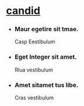<!--
Author: howcilly
Author URL: https://howcilly.github.io
License: Creative Commons Attribution 3.0 Unported
License URL: http://creativecommons.org/licenses/by/3.0/
-->
<!DOCTYPE html>
<html lang="en">
<head>
<title>Github landing link for howcilly | Home :: Mr E</title>
<!-- custom-theme -->
<meta name="viewport" content="width=device-width, initial-scale=1">
<meta http-equiv="Content-Type" content="text/html; charset=utf-8" />
<meta name="keywords" content="Candid Responsive web template, Bootstrap Web Templates, Flat Web Templates, Android Compatible web template, 
Smartphone Compatible web template, free webdesigns for Nokia, Samsung, LG, SonyEricsson, Motorola web design" />
<script type="application/x-javascript"> addEventListener("load", function() { setTimeout(hideURLbar, 0); }, false);
		function hideURLbar(){ window.scrollTo(0,1); } </script>
<!-- //custom-theme -->
<script type="text/javascript" src="js/jquery-1.11.1.min.js"></script>
<!-- stylesheet -->
<link href="css/bootstrap.css" rel="stylesheet" type="text/css" media="all" />
<link href="css/style.css" rel="stylesheet" type="text/css" media="all" />
<!-- //stylesheet -->
<!-- online fonts -->
<link href="//fonts.googleapis.com/css?family=Poiret+One" rel="stylesheet">
<link href="//fonts.googleapis.com/css?family=Dancing+Script" rel="stylesheet">
<link href="//fonts.googleapis.com/css?family=Poppins:300,400,500,600,700" rel="stylesheet">
<!-- //online fonts -->
<!-- font-awesome-icons -->
<link href="css/font-awesome.css" type="text/css" rel="stylesheet"> 
<!-- //font-awesome-icons -->
</head>
<body>
<div class="agileits_main">
<!-- header -->
<div class="w3_agile_logo">
	<h1 class="text-center"><a href="index.html">candid</a></h1>
</div>
<!-- banner -->
<div class="w3_banner">
	<div class="container">
		<div class="slider">
			<div class="callbacks_container">
			   <ul class="rslides callbacks callbacks1" id="slider4">
					<li>	
						<div class="banner_text_w3layouts">
							<h3>Maur egetire sit tmae.</h3>
							<span> </span>
							<p>Casp Eestibulum </p>
						</div>
					</li>
					 <li>	
						<div class="banner_text_w3layouts">
							<h3>Eget Integer sit amet.</h3>
							<span> </span>
							<p>Rlua vestibulum </p>
						</div>
					</li>
					 <li>	
						<div class="banner_text_w3layouts">
							<h3>Amet sitamet tus libe.</h3>
							<span> </span>
							<p>Cras vestibulum </p>
						</div>
					</li>
				</ul>
			</div>
		  <script src="js/responsiveslides.min.js"></script>
		  <script>
			// You can also use "$(window).load(function() {"
			$(function () {
			  // Slideshow 4
			  $("#slider4").responsiveSlides({
				auto: true,
				pager:true,
				nav:true,
				speed: 500,
				namespace: "callbacks",
				before: function () {
				  $('.events').append("<li>before event fired.</li>");
				},
				after: function () {
				  $('.events').append("<li>after event fired.</li>");
				}
			  });
		
			});
		 </script>
	   </div>
	</div>   
</div>
<!-- menu -->
<nav class="navbar navbar-inverse ">
	<div class="container">
		<button type="button" class="navbar-toggle" data-toggle="collapse" data-target="#bs-example-navbar-collapse-1">
				<span class="sr-only">Toggle navigation</span>
				<span class="icon-bar"></span>
				<span class="icon-bar"></span>
				<span class="icon-bar"></span>
		</button>
	<div class="collapse navbar-collapse top-nav w3l" id="bs-example-navbar-collapse-1">
		<ul class="nav navbar-nav linkEffects linkHoverEffect_11 custom-menu">
			<li class="agile_active"><a href="index.html" class="scroll"><span>home</span></a></li>
			<li><a href="#about" class="scroll"><span>about us</span></a></li>
			<li><a href="#gallery" class="scroll"><span>gallery </span></a></li>
			<li><a href="#team" class="scroll"><span>team</span></a></li>
			<li><a href="#contact" class="scroll"><span>Contact</span></a></li>
		</ul>
	</div>
	</div>
</nav>
<!-- //menu -->
  </div>	
<!-- //banner -->	
<!-- home -->
<div class="home_ w3layouts">
 <div class="home_grids_w3">
  <div class="home_main">
	   <div class="col-md-7 col-sm-7 col-xs-7 img1 img-grid">
		   <div class="img_text_w3ls text-center">
				<h4>Eget Integer sit amet.</h4>
				<span> </span>
				<p>Ras Bestibulum </p>
			</div>
		</div>
		<div class="col-md-5 img2 col-sm-5 col-xs-5 img-grid">
		    <div class="img_text_w3ls text-center">
				<h4>Eget Integer sit amet.</h4>
				<span> </span>
				<p>Cas vstibulum </p>
			  </div>
		</div>
		<div class="clearfix"></div>
	</div>
  <div class="home_main">
	   <div class="col-md-5 col-sm-5 col-xs-5 img3 img-grid ">
		    <div class="img_text_w3ls text-center">
				<h4>Eget Integer sit amet.</h4>
				<span> </span>
				<p>Asid Estibulum </p>
			  </div>
		</div>
	  <div class="col-md-7 col-sm-7 col-xs-7 img4 img-grid">
		    <div class="img_text_w3ls text-center">
				<h4>Eget Integer sit amet.</h4>
				<span> </span>
				<p>Cras vestibulum </p>
			</div>
	 </div>
	<div class="clearfix"></div>
  </div>
   <div class="home_main">
	   <div class="col-md-7 col-sm-7 col-xs-7 img-grid  img5">
		  <div class="img_text_w3ls text-center">
				<h4>Eget Integer sit amet.</h4>
				<span> </span>
				<p>Cras vestibulum </p>
		  </div>
		 </div>
		<div class="col-md-5 col-sm-5 col-xs-5 img-grid img6">
		  <div class="img_text_w3ls text-center">
				<h4>Eget Integer sit amet.</h4>
				<span> </span>
				<p>Cras vestibulum </p>
		  </div>
		 </div>
		<div class="clearfix"></div>
  </div>
</div>
</div>
<!-- //home -->
<!-- about -->
<div class="about_agileinfo" id="about">
  <div class="container">
      <h3 class="title">about us</h3>
	  <div class="about_main">
		  <div class="col-md-6 col-sm-6 col-xs-6 about_agileits"></div>
		  <div class="col-md-6 col-sm-6 col-xs-6 about_text_w3l">
		    <h4>Lorem Ipsum</h4>
			<P>Auris eget vestibulum augue. Integer sit amet tellus libero.Nam ac enim ut velit dictum congue. Integer vitae elit in risus laoreet porttitor non nec enim. Donec nec sapien odio. Nullam dictum, elit maximus vulputate venenatis, neque velit tincidunt mauris, ac facilisis ligula mi et neque. Vivamus ut felis sem. In eget diam lorem. Aliquam tincidunt. Aliquam venenatis  non orci egestas cursus. Phasellus venenatis blandit odio, in tincidunt ex trist.Integer sit amet tellus libero.Nam ac enim ut velit dictum congue. Integer vitae elit in risus laoreet porttitor non nec enim.
			</P>
		  </div>
		  <div class="clearfix"></div>
	  </div>	  
  </div>
 </div> 
<!-- //about -->
<!-- gallery -->
<div class="gallery_wthree" id="gallery">
 <div class="container">
      <h3 class="title">gallery</h3>
	  <div class="gallery_grid agileits_w3layouts">
	    <div class="col-md-6  col-sm-6 col-xs-6 grid_w3">
			<div class="grid-1">
				<a class="cm-overlay" href="images/2.jpg">
					<img src="images/2.jpg" alt=" " class="img-responsive" />
					 <div class="w3agile-text w3agile-text-smal1">
						<h5>Snap shot</h5>
					</div>
				</a>
			</div>
			 <div class="sub_grid gallery_w3l">
				   <div class="col-md-6 col-sm-6 col-xs-6 grid-1 grid-c grid_w3l">
						<a class="cm-overlay" href="images/14.jpg">
							<img src="images/14.jpg" alt=" " class="img-responsive" />
							<div class="w3agile-text w3agile-text-small">
								<h5>Snap shot</h5>
					        </div>
						</a>
					</div>
				   <div class="col-md-6 col-sm-6 col-xs-6 grid-1 grid-b grid_w3l">
					 	<a class="cm-overlay" href="images/13.jpg">
							<img src="images/13.jpg" alt=" " class="img-responsive" />
							<div class="w3agile-text w3agile-text-smal1">
								<h5>Snap shot</h5>
							</div>
						</a>
					</div>
				   <div class="clearfix"></div>
			 </div>  
        </div>
		<div class="col-md-6 col-sm-6 col-xs-6 grid_w3">
		   <div class="sub_grid">
			   <div class="col-md-6 col-sm-6 col-xs-6 grid-1 grid-c grid_w3l">
          			<a class="cm-overlay" href="images/15.jpg">
						<img src="images/15.jpg" alt=" " class="img-responsive" />
						<div class="w3agile-text w3agile-text-small">
							<h5>Snap shot</h5>
						</div>
					</a>
			   </div>
			   <div class="col-md-6 col-sm-6 col-xs-6 grid-1 grid-d grid_w3l">
					<a class="cm-overlay" href="images/16.jpg">
						<img src="images/16.jpg" alt=" " class="img-responsive" />
						<div class="w3agile-text w3agile-text-smal1">
							<h5>Snap shot</h5>
						</div>
					</a>
				</div>
				 <div class="clearfix"></div>
			   </div>
		    <div class="grid-1 grid-2">
				<a class="cm-overlay" href="images/7.jpg">
					<img src="images/7.jpg" alt=" " class="img-responsive" />
					<div class="w3agile-text w3agile-text-smal1">
							<h5>Snap shot</h5>
					</div>
				</a>
		    </div>
		   <div class="clearfix"></div>
		</div>
		<div class="clearfix"></div>
	  </div>	
</div>
</div>
<!-- //gallery -->
<!-- Tooltip -->
<div class="tooltip-content">
	<div class="modal fade features-modal" id="myModal" tabindex="-1" role="dialog" aria-hidden="true">
		<div class="modal-dialog modal-md">
			<div class="modal-content">
				<div class="modal-header">
					<button type="button" class="close" data-dismiss="modal" aria-hidden="true">&times;</button>
					<h2 class="modal-title text-center">candid</h2>
				</div>
				<div class="modal-body">
					<img src="images/7.jpg" alt="image">
					<p>Fusce et congue nibh, ut ullamcorper magna. Donec ac massa tincidunt, fringilla sapien vel, tempus massa. Vestibulum felis leo, tincidunt sit amet tristique accumsan. In vitae dapibus metus. Donec nec massa non nulla mattis aliquam egestas et mi.</p>
				</div>
			</div>
		</div>
	</div>
</div>
<!-- //Tooltip -->
<!-- section -->
<div class="w3layouts-section" id="blog">
	<div class="container">   
		<h3 class="title">Let the creativity Begin</h3> 
		<p>Duis aute irure dolor in reprehenderit in voluptate velit esse cillum dolore eu fugiat nulla pariatur. Excepteur sint occaecat cupidatat non proident, sunt in culpa qui officia deserunt mollit anim id est laborum.</p>
		<a href="#myModal" class="agilebtn" data-toggle="modal" data-target="#myModal"><span>Read More</span></a>
	</div>
</div>
<!-- //section --> 
<!--team -->
<div class="team agileits-w3layouts" id="team">
	<div class="container">
		<h3 class="title">our Team</h3>  
		<div class="team-w3ls">
			<div class="col-md-4 col-sm-4 col-xs-4 team-grid w3_agileits">
				<img class="img-w3l t1-wthree img-responsive" src="images/t1.jpg" alt="">
				<h5>Mercurio</h5>
				<p>Lorem ipsum dolor sit amet.Cras rutrum iaculis enim, non convallis felis mattis.</p>
				<div class="social-icons">
					<ul>
						<li><a href="#" class="fa fa-facebook icon icon-border facebook"> </a></li>
						<li><a href="#" class="fa fa-twitter icon icon-border twitter"> </a></li>
						<li><a href="#" class="fa fa-google-plus icon icon-border googleplus"> </a></li>
					</ul>
					<div class="clearfix"> </div>
				</div> 
			</div>
			<div class="col-md-4 col-sm-4 col-xs-4 team-grid w3_agileits t2">
				<img class="img-w3l t1-wthree img-responsive" src="images/t2.jpg" alt="">
				<h5>Clifford</h5>
				<p>Lorem ipsum dolor sit amet.Cras rutrum iaculis enim, non convallis felis mattis.</p>
				<div class="social-icons">
					<ul>
						<li><a href="#" class="fa fa-facebook icon icon-border facebook"> </a></li>
						<li><a href="#" class="fa fa-twitter icon icon-border twitter"> </a></li>
						<li><a href="#" class="fa fa-google-plus icon icon-border googleplus"> </a></li>
					</ul>
					<div class="clearfix"> </div>
				</div> 
			</div>
			<div class="col-md-4 col-sm-4 col-xs-4 w3_agileits team-grid">
				<img class="img-w3l t1-wthree img-responsive" src="images/t3.jpg" alt="">
				<h5>Davidson</h5>
				<p>Lorem ipsum dolor sit amet.Cras rutrum iaculis enim, non convallis felis mattis.</p>
				<div class="social-icons agile">
					<ul>
						<li><a href="#" class="fa fa-facebook icon icon-border facebook"> </a></li>
						<li><a href="#" class="fa fa-twitter icon icon-border twitter"> </a></li>
						<li><a href="#" class="fa fa-google-plus icon icon-border googleplus"> </a></li>
					</ul>
					<div class="clearfix"> </div>
				</div> 
			</div>
			<div class="clearfix"> </div>
		</div>   
	</div>
</div>
<!-- //team--> 
<!-- contact --> 
<div class="contact-w3-agileits" id="contact">
	<div class="contact-main">
		<div class="col-md-7 col-sm-7 col-xs-7 contact-right-w3l">
			<form action="#" method="post">
				<input type="text" class="name" name="name" placeholder="First Name" required="">
				<input type="text" class="name" name="name" placeholder="Last Name" required="">
				<input type="email" class="name" name="name" placeholder="Email" required="">
				<input type="text" class="name" name="name" placeholder="Subject" required="">
				<textarea placeholder="Your Message" required=""></textarea>
				<input type="submit" value="SEND MESSAGE">
			</form>
		</div>
		<div class="col-md-5 col-sm-5 col-xs-5 contact-left-w3ls">
			<div class="mail contact-grid-agileinfo">
				<div class="col-md-1 col-sm-2 col-xs-2 contact-icon-wthree">
					<span class="glyphicon glyphicon-envelope" aria-hidden="true"></span>
				</div>
				<div class="col-md-11 col-sm-9 col-xs-9 contact-text-agileinfo">
					<h4>Mail us</h4>
					<p><a href="mailto:info@example.com">info@example.com</a></p>
				</div>
				<div class="clearfix"></div>
			</div>
			<div class="call contact-grid-agileinfo">
				<div class="col-md-1 col-sm-2 col-xs-2 contact-icon-wthree">
					<span class="glyphicon glyphicon-phone" aria-hidden="true"></span>
				</div>
				<div class="col-md-11 col-sm-9 col-xs-9 contact-text-agileinfo">
					<h4>Call us</h4>
					<p>+18044261149</p>
				</div>
				<div class="clearfix"></div>
			</div>
			<div class="visit contact-grid-agileinfo">
				<div class="col-md-1 col-sm-2 col-xs-2 contact-icon-wthree">
					<span class="glyphicon glyphicon-home" aria-hidden="true"></span>
				</div>
				<div class="col-md-11 col-sm-9  col-xs-9 contact-text-agileinfo">
					<h4>Visit us</h4>
					<p>Stir vally,New york,U.S.A</p>
				</div>
				<div class="clearfix"></div>
			</div>
		</div>
		<div class="clearfix"></div>
  </div>
</div>	
<!-- //contact --> 
<!-- subscribe -->
<div class="subscribe w3_agile">
 <div class="container">
    <h3 class="title text-center">subscribe</h3>
	<div class="subscribe-wthree">
		<form action="#" method="post">
			<input type="email" placeholder="Enter email" required=""> 
			<input type="submit" value="subscribe" class="botton">
		</form> 
	</div>
 </div>	
</div>
<!-- //subscribe --> 
<!-- copy-right -->
<div class="copy-right agileits-w3layouts">
	<div class="container">
		<div class="social-icons agileits">
     		<ul>
				<li><a href="#" class="fa fa-facebook icon icon-border facebook"> </a></li>
				<li><a href="#" class="fa fa-twitter icon icon-border twitter"> </a></li>
				<li><a href="#" class="fa fa-google-plus icon icon-border googleplus"> </a></li>
				<li><a href="#" class="fa fa-dribbble icon icon-border dribbble"> </a></li>
			</ul>
			<div class="clearfix"> </div>
		</div> 
		<p>© 2017 candid. All rights reserved | Design by <a href="http://w3layouts.com">W3layouts</a></p>	
	</div>
</div>
<!-- //copy-right -->
<!-- Gallery-plugin -->
<script src="js/jquery.mobile.custom.min.js"></script>
<script src="js/jquery.cm-overlay.js"></script>
		<script>
			$(document).ready(function(){
				$('.cm-overlay').cmOverlay();
			});
		</script>
<!-- //Gallery-plugin -->
<!-- start-smooth-scrolling -->
<script type="text/javascript" src="js/move-top.js"></script>
<script type="text/javascript" src="js/easing.js"></script>	
<script type="text/javascript">
		jQuery(document).ready(function($) {
			$(".scroll").click(function(event){		
				event.preventDefault();
		
		$('html,body').animate({scrollTop:$(this.hash).offset().top},1000);
			});
		});
</script>
<script src="js/SmoothScroll.min.js"></script>
<!-- //end-smooth-scrolling -->	
<!-- smooth-scrolling-of-move-up -->
<script type="text/javascript">
	$(document).ready(function() {
		/*
		var defaults = {
			containerID: 'toTop', // fading element id
			containerHoverID: 'toTopHover', // fading element hover id
			scrollSpeed: 1200,
			easingType: 'linear' 
		};
		*/
		$().UItoTop({ easingType: 'easeOutQuart' });
	});
</script>
<script type="text/javascript" src="js/bootstrap.js"></script>
</body>
</html>
